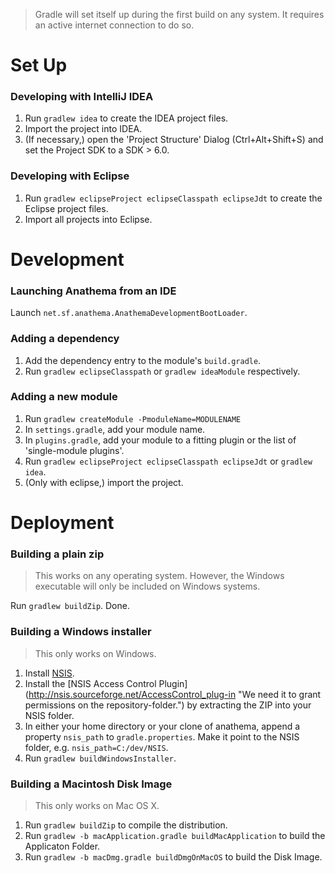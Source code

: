 > Gradle will set itself up during the first build on any system. It requires an active internet connection to do so.

Set Up
======
### Developing with IntelliJ IDEA ###
1. Run ``gradlew idea`` to create the IDEA project files.
2. Import the project into IDEA.
3. (If necessary,) open the 'Project Structure' Dialog (Ctrl+Alt+Shift+S) and set the Project SDK to a SDK > 6.0.

### Developing with Eclipse ###
1. Run ``gradlew eclipseProject eclipseClasspath eclipseJdt`` to create the Eclipse project files.
2. Import all projects into Eclipse.

Development
===========
### Launching Anathema from an IDE ###
Launch ``net.sf.anathema.AnathemaDevelopmentBootLoader``.

### Adding a dependency ###
1. Add the dependency entry to the module's ``build.gradle``.
2. Run ``gradlew eclipseClasspath`` or ``gradlew ideaModule`` respectively.

### Adding a new module ###
1. Run ``gradlew createModule -PmoduleName=MODULENAME``
2. In ``settings.gradle``, add your module name.
3. In ``plugins.gradle``, add your module to a fitting plugin or the list of 'single-module plugins'.
4. Run ``gradlew eclipseProject eclipseClasspath eclipseJdt`` or ``gradlew idea``.
5. (Only with eclipse,) import the project.

Deployment
==========
### Building a plain zip ###
> This works on any operating system. However, the Windows executable will only be included on Windows systems.

Run ``gradlew buildZip``. Done.

### Building a Windows installer ###
> This only works on Windows.

1. Install [NSIS](http://nsis.sourceforge.net/Download "Our installer-framework of choice").
2. Install the [NSIS Access Control Plugin] (http://nsis.sourceforge.net/AccessControl_plug-in "We need it to grant permissions on the repository-folder.") by extracting the ZIP into your NSIS folder.
3. In either your home directory or your clone of anathema, append a property ``nsis_path`` to ``gradle.properties``. Make it point to the NSIS folder, e.g. ``nsis_path=C:/dev/NSIS``.
4. Run ``gradlew buildWindowsInstaller``.

### Building a Macintosh Disk Image ###
> This only works on Mac OS X.

1. Run ``gradlew buildZip`` to compile the distribution.
2. Run ``gradlew -b macApplication.gradle buildMacApplication`` to build the Applicaton Folder.
3. Run ``gradlew -b macDmg.gradle buildDmgOnMacOS`` to build the Disk Image.